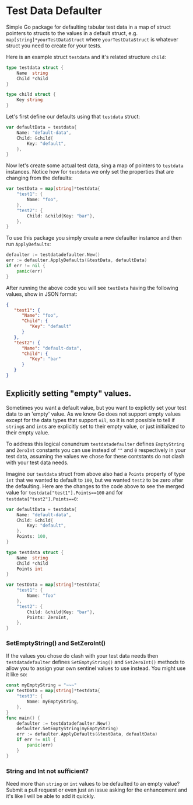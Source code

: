 # Test Data Defaulter

Simple Go package for defaulting tabular test data in a map of struct pointers
to structs to the values in a default struct, e.g. `map[string]*yourTestDataStruct` 
where `yourTestDataStruct` is whatever struct you need to create for your tests.

Here is an example struct `testdata` and it's related structure `child`:

```go
type testdata struct {
    Name  string
    Child *child
}

type child struct {
    Key string
}
```
Let's first define our defaults using that `testdata` struct:

```go
var defaultData = testdata{
    Name: "default-data",
    Child: &child{
        Key: "default",
    },
}
```

Now let's create some actual test data, sing a map of pointers to `testdata` instances. Notice how for `testdata` we only set the properties that are changing from the defaults:

```go
var testData = map[string]*testdata{
    "test1": {
        Name: "foo",
    },
    "test2": {
        Child: &child{Key: "bar"},
    },
}
```

To use this package you simply create a new defaulter instance and then run `ApplyDefaults`:

```go
defaulter := testdatadefaulter.New()
err := defaulter.ApplyDefaults(&testData, defaultData)
if err != nil {
    panic(err)
}
```
After running the above code you will see `testData` having the following values, show in JSON format:

```json
{
   "test1": {
      "Name": "foo",
      "Child": {
         "Key": "default"
      }
   },
   "test2": {
      "Name": "default-data",
      "Child": {
         "Key": "bar"
      }
   }
}
```

## Explicitly setting "empty" values.
Sometimes you want a default value, but you want to explictly set your test data to an 'empty' value. As we know Go does not support empty values except for the data types that support `nil`, so it is not possible to tell if `string`s and `int`s are explicitly set to their empty value, or just initialized to their empty value.

To address this logical conundrum `testdatadefaulter` defines `EmptyString` and `ZeroInt` constants you can use instead of `""` and `0` respectively in your test data, assuming the values we chose for these contstants do not clash with your test data needs.

Imagine our `testdata` struct from above also had a `Points` property of type `int` that we wanted to default to `100`, but we wanted `test2` to be zero after the defaulting. Here are the changes to the code above to see the merged value for `testdata["test1"].Points==100` and for `testdata["test2"].Points==0`:

```go
var defaultData = testdata{
    Name: "default-data",
    Child: &child{
        Key: "default",
    },
    Points: 100,
}

type testdata struct {
    Name  string
    Child *child
    Points int
}

var testData = map[string]*testdata{
    "test1": {
        Name: "foo"
    },
    "test2": {
        Child: &child{Key: "bar"},
        Points: ZeroInt,
    },
}
```

### SetEmptyString() and SetZeroInt()

If the values you chose do clash with your test data needs then `testdatadefaulter` defines `SetEmptyString()` and `SetZeroInt()` methods to allow you to assign your own sentinel values to use instead. You might use it like so:

```go
const myEmptyString = "~~~"
var testData = map[string]*testdata{
    "test3": {
        Name: myEmptyString,
    },
}
func main() {
    defaulter := testdatadefaulter.New()
    defaulter.SetEmptyString(myEmptyString)
    err := defaulter.ApplyDefaults(&testData, defaultData)
    if err != nil {
        panic(err)
    }
}
```

### String and Int not sufficient?
Need more than `string` or `int` values to be defaulted to an empty value?  Submit a pull request or even just an issue asking for the enhancement and it's like I will be able to add it quickly.

